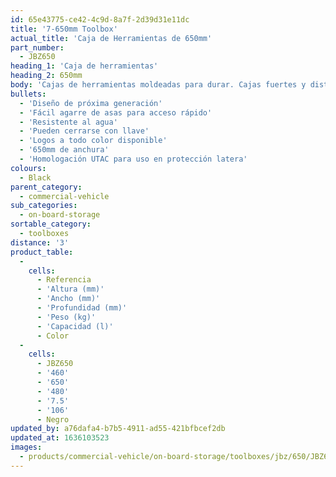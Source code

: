 ```yaml
---
id: 65e43775-ce42-4c9d-8a7f-2d39d31e11dc
title: '7-650mm Toolbox'
actual_title: 'Caja de Herramientas de 650mm'
part_number:
  - JBZ650
heading_1: 'Caja de herramientas'
heading_2: 650mm
body: 'Cajas de herramientas moldeadas para durar. Cajas fuertes y distintivas para vehículos comerciales en una amplia gama de tamaños.'
bullets:
  - 'Diseño de próxima generación'
  - 'Fácil agarre de asas para acceso rápido'
  - 'Resistente al agua'
  - 'Pueden cerrarse con llave'
  - 'Logos a todo color disponible'
  - '650mm de anchura'
  - 'Homologación UTAC para uso en protección latera'
colours:
  - Black
parent_category:
  - commercial-vehicle
sub_categories:
  - on-board-storage
sortable_category:
  - toolboxes
distance: '3'
product_table:
  -
    cells:
      - Referencia
      - 'Altura (mm)'
      - 'Ancho (mm)'
      - 'Profundidad (mm)'
      - 'Peso (kg)'
      - 'Capacidad (l)'
      - Color
  -
    cells:
      - JBZ650
      - '460'
      - '650'
      - '480'
      - '7.5'
      - '106'
      - Negro
updated_by: a76dafa4-b7b5-4911-ad55-421bfbcef2db
updated_at: 1636103523
images:
  - products/commercial-vehicle/on-board-storage/toolboxes/jbz/650/JBZ650.png
---
```

